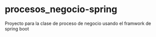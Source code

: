 # procesos_negocio-spring
Proyecto para la clase  de proceso de negocio usando el framwork de spring boot
